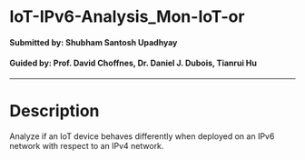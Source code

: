 # IoT-IPv6-Analysis_Mon-IoT-or
#### Submitted by: Shubham Santosh Upadhyay<br>
#### Guided by: Prof. David Choffnes, Dr. Daniel J. Dubois, Tianrui Hu<br>
-----------------------------------------------------------------------------------------
# Description
Analyze if an IoT device behaves differently when deployed on an IPv6 network with respect to an IPv4 network.

